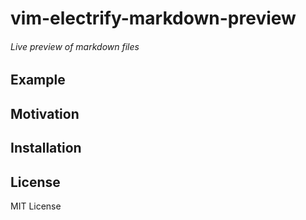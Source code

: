 # vim-electrify-markdown-preview
###### Live preview of markdown files

## Example

## Motivation

## Installation

## License

MIT License

